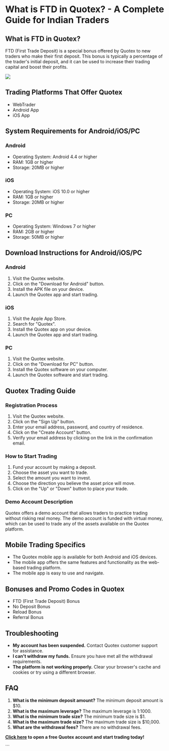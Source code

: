 # What is FTD in Quotex? - A Complete Guide for Indian Traders

## What is FTD in Quotex?

FTD (First Trade Deposit) is a special bonus offered by Quotex to new
traders who make their first deposit. This bonus is typically a
percentage of the trader\'s initial deposit, and it can be used to
increase their trading capital and boost their profits.

[![](https://static.quotex.io/files/4_en/300_250.jpg)](https://traff.sbs/brokerqxlid)

## Trading Platforms That Offer Quotex

-   WebTrader
-   Android App
-   iOS App

## System Requirements for Android/iOS/PC

### Android

-   Operating System: Android 4.4 or higher
-   RAM: 1GB or higher
-   Storage: 20MB or higher

### iOS

-   Operating System: iOS 10.0 or higher
-   RAM: 1GB or higher
-   Storage: 20MB or higher

### PC

-   Operating System: Windows 7 or higher
-   RAM: 2GB or higher
-   Storage: 50MB or higher

## Download Instructions for Android/iOS/PC

### Android

1.  Visit the Quotex website.
2.  Click on the "Download for Android" button.
3.  Install the APK file on your device.
4.  Launch the Quotex app and start trading.

### iOS

1.  Visit the Apple App Store.
2.  Search for "Quotex".
3.  Install the Quotex app on your device.
4.  Launch the Quotex app and start trading.

### PC

1.  Visit the Quotex website.
2.  Click on the "Download for PC" button.
3.  Install the Quotex software on your computer.
4.  Launch the Quotex software and start trading.

## Quotex Trading Guide

### Registration Process

1.  Visit the Quotex website.
2.  Click on the "Sign Up" button.
3.  Enter your email address, password, and country of residence.
4.  Click on the "Create Account" button.
5.  Verify your email address by clicking on the link in the
    confirmation email.

### How to Start Trading

1.  Fund your account by making a deposit.
2.  Choose the asset you want to trade.
3.  Select the amount you want to invest.
4.  Choose the direction you believe the asset price will move.
5.  Click on the "Up" or "Down" button to place your trade.

### Demo Account Description

Quotex offers a demo account that allows traders to practice trading
without risking real money. The demo account is funded with virtual
money, which can be used to trade any of the assets available on the
Quotex platform.

## Mobile Trading Specifics

-   The Quotex mobile app is available for both Android and iOS devices.
-   The mobile app offers the same features and functionality as the
    web-based trading platform.
-   The mobile app is easy to use and navigate.

## Bonuses and Promo Codes in Quotex

-   FTD (First Trade Deposit) Bonus
-   No Deposit Bonus
-   Reload Bonus
-   Referral Bonus

## Troubleshooting

-   **My account has been suspended.** Contact Quotex customer support
    for assistance.
-   **I can\'t withdraw my funds.** Ensure you have met all the
    withdrawal requirements.
-   **The platform is not working properly.** Clear your browser\'s
    cache and cookies or try using a different browser.

## FAQ

1.  **What is the minimum deposit amount?** The minimum deposit amount
    is \$10.
2.  **What is the maximum leverage?** The maximum leverage is 1:1000.
3.  **What is the minimum trade size?** The minimum trade size is \$1.
4.  **What is the maximum trade size?** The maximum trade size is
    \$10,000.
5.  **What are the withdrawal fees?** There are no withdrawal fees.

**[Click here](\%22https://traff.sbs/brokerqxlid\%22) to open a free
Quotex account and start trading today!**

\`\`\`

